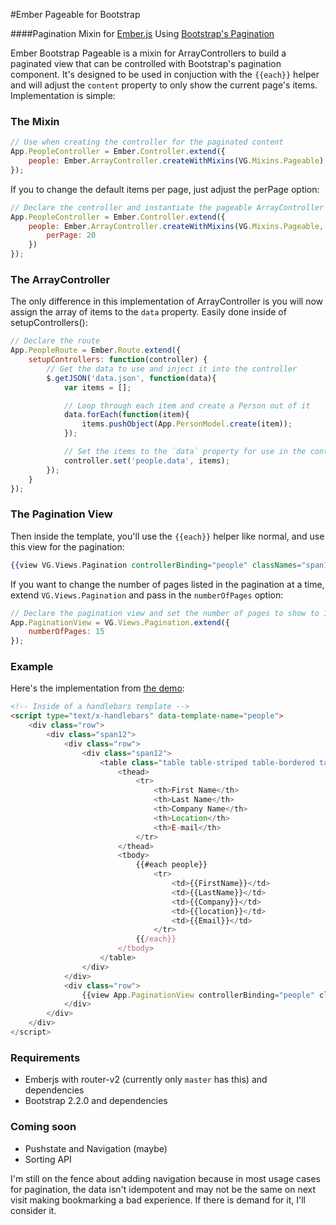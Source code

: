 #Ember Pageable for Bootstrap

####Pagination Mixin for [Ember.js](http://emberjs.com) Using [Bootstrap's Pagination](http://twitter.github.com/bootstrap/components.html#pagination)

Ember Bootstrap Pageable is a mixin for ArrayControllers to build a paginated 
view that can be controlled with Bootstrap's pagination component. It's designed
to be used in conjuction with the `{{each}}` helper and will adjust the `content`
property to only show the current page's items.  Implementation is simple:

### The Mixin

```javascript
// Use when creating the controller for the paginated content
App.PeopleController = Ember.Controller.extend({
	people: Ember.ArrayController.createWithMixins(VG.Mixins.Pageable)
});
```

If you to change the default items per page, just adjust the perPage option:

```javascript
// Declare the controller and instantiate the pageable ArrayController with 20 items per page
App.PeopleController = Ember.Controller.extend({
	people: Ember.ArrayController.createWithMixins(VG.Mixins.Pageable, {
		perPage: 20
	})
});
```

### The ArrayController
The only difference in this implementation of ArrayController is you will now
assign the array of items to the `data` property. Easily done inside of setupControllers():

```javascript
// Declare the route
App.PeopleRoute = Ember.Route.extend({
	setupControllers: function(controller) {
		// Get the data to use and inject it into the controller
		$.getJSON('data.json', function(data){
			var items = [];

			// Loop through each item and create a Person out of it
			data.forEach(function(item){
				items.pushObject(App.PersonModel.create(item));
			});

			// Set the items to the `data` property for use in the controller
			controller.set('people.data', items);
		});
	}
});
```

### The Pagination View

Then inside the template, you'll use the `{{each}}` helper like normal, and use 
this view for the pagination:

```handlebars
{{view VG.Views.Pagination controllerBinding="people" classNames="span12"}}
```

If you want to change the number of pages listed in the pagination at a time,
extend `VG.Views.Pagination` and pass in the `numberOfPages` option:

```javascript
// Declare the pagination view and set the number of pages to show to 15
App.PaginationView = VG.Views.Pagination.extend({
	numberOfPages: 15
});
```

### Example

Here's the implementation from [the demo](http://visualguruz.com/ember-pageable-demo/):

```html
<!-- Inside of a handlebars template -->
<script type="text/x-handlebars" data-template-name="people">
	<div class="row">
		<div class="span12">
			<div class="row">
				<div class="span12">
					<table class="table table-striped table-bordered table-condensed">
						<thead>
							<tr>
								<th>First Name</th>
								<th>Last Name</th>
								<th>Company Name</th>
								<th>Location</th>
								<th>E-mail</th>
							</tr>
						</thead>
						<tbody>
							{{#each people}}
								<tr>
									<td>{{FirstName}}</td>
									<td>{{LastName}}</td>
									<td>{{Company}}</td>
									<td>{{location}}</td>
									<td>{{Email}}</td>
								</tr>
							{{/each}}
						</tbody>
					</table>
				</div>
			</div>
			<div class="row">
				{{view App.PaginationView controllerBinding="people" classNames="span12"}}
			</div>
		</div>
	</div>
</script>
```

### Requirements

- Emberjs with router-v2 (currently only `master` has this) and dependencies
- Bootstrap 2.2.0 and dependencies

### Coming soon

- Pushstate and Navigation (maybe)
- Sorting API

I'm still on the fence about adding navigation because in most usage cases for pagination, 
the data isn't idempotent and may not be the same on next visit making bookmarking a bad experience.
If there is demand for it, I'll consider it.
